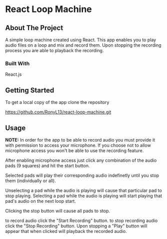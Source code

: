 # React Loop Machine

## About The Project

A simple loop machine created using React. This app enables you to play audio files on a loop and mix and record them. Upon stopping the recording process you are able to playback the recording.

### Built With

React.js

## Getting Started

To get a local copy of the app clone the repository

https://github.com/RonyL13/react-loop-machine.git

## Usage

**NOTE:**
In order for the app to be able to record audio you must provide it with permission to access your microphone.
If you choose not to allow microphone access you won't be able to use the recording feature.

After enabling microphone access just click any combination of the audio pads (9 squares) and hit the start button.

Selected pads will play their corresponding audio indefinetly until you stop them (individually or all).

Unselecting a pad while the audio is playing will cause that particular pad to stop playing.
Selecting a pad while the audio is playing will start playing that pad's audio on the next loop start.

Clicking the stop button will cause all pads to stop.

to record audio click the "Start Recording" button.
to stop recording audio click the "Stop Recording" button.
Upon stopping a "Play" button will appear that when clicked will playback the recorded audio.
